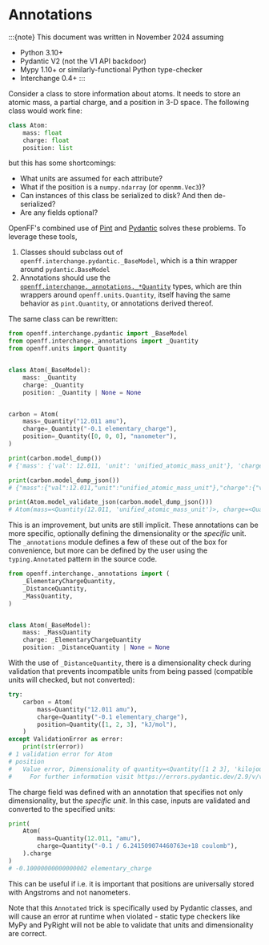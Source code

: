 # Annotations

:::{note}
This document was written in November 2024 assuming

* Python 3.10+
* Pydantic V2 (not the V1 API backdoor)
* Mypy 1.10+ or similarly-functional Python type-checker
* Interchange 0.4+
:::

Consider a class to store information about atoms. It needs to store an atomic mass, a partial charge, and a position in 3-D space. The following class would work fine:

```python
class Atom:
    mass: float
    charge: float
    position: list
```

but this has some shortcomings:

* What units are assumed for each attribute?
* What if the position is a `numpy.ndarray` (or `openmm.Vec3`)?
* Can instances of this class be serialized to disk? And then de-serialized?
* Are any fields optional?

OpenFF's combined use of [Pint](https://pint.readthedocs.io/en/stable/) and [Pydantic](https://docs.pydantic.dev/latest/) solves these problems. To leverage these tools,

1. Classes should subclass out of `openff.interchange.pydantic._BaseModel`, which is a thin wrapper around `pydantic.BaseModel`
2. Annotations should use the [`openff.interchange._annotations._*Quantity`] types, which are thin wrappers around `openff.units.Quantity`, itself having the same behavior as `pint.Quantity`, or annotations derived thereof.

[`openff.interchange._annotations._*Quantity`]: https://github.com/openforcefield/openff-interchange/blob/v0.4.0/openff/interchange/_annotations.py#L127-L191

The same class can be rewritten:

```python
from openff.interchange.pydantic import _BaseModel
from openff.interchange._annotations import _Quantity
from openff.units import Quantity


class Atom(_BaseModel):
    mass: _Quantity
    charge: _Quantity
    position: _Quantity | None = None


carbon = Atom(
    mass=_Quantity("12.011 amu"),
    charge=_Quantity("-0.1 elementary_charge"),
    position=_Quantity([0, 0, 0], "nanometer"),
)

print(carbon.model_dump())
# {'mass': {'val': 12.011, 'unit': 'unified_atomic_mass_unit'}, 'charge': {'val': -0.1, 'unit': 'elementary_charge'}, 'position': {'val': [0, 0, 0], 'unit': 'nanometer'}}

print(carbon.model_dump_json())
# {"mass":{"val":12.011,"unit":"unified_atomic_mass_unit"},"charge":{"val":-0.1,"unit":"elementary_charge"},"position":{"val":[0,0,0],"unit":"nanometer"}}

print(Atom.model_validate_json(carbon.model_dump_json()))
# Atom(mass=<Quantity(12.011, 'unified_atomic_mass_unit')>, charge=<Quantity(-0.1, 'elementary_charge')>, position=<Quantity([0 0 0], 'nanometer')>)
```

This is an improvement, but units are still implicit. These annotations can be more specific, optionally defining the dimensionality or the _specific_ unit. The `_annotations` module defines a few of these out of the box for convenience, but more can be defined by the user using the `typing.Annotated` pattern in the source code.

```python
from openff.interchange._annotations import (
    _ElementaryChargeQuantity,
    _DistanceQuantity,
    _MassQuantity,
)


class Atom(_BaseModel):
    mass: _MassQuantity
    charge: _ElementaryChargeQuantity
    position: _DistanceQuantity | None = None
```

With the use of `_DistanceQuantity`, there is a dimensionality check during validation that prevents incompatible units from being passed (compatible units will checked, but not converted):

```python
try:
    carbon = Atom(
        mass=Quantity("12.011 amu"),
        charge=Quantity("-0.1 elementary_charge"),
        position=Quantity([1, 2, 3], "kJ/mol"),
    )
except ValidationError as error:
    print(str(error))
# 1 validation error for Atom
# position
#   Value error, Dimensionality of quantity=<Quantity([1 2 3], 'kilojoule / mole')> is not compatible with unit='nanometer' [type=value_error, input_value=<Quantity([1 2 3], 'kilojoule / mole')>, input_type=Quantity]
#     For further information visit https://errors.pydantic.dev/2.9/v/value_error
```

The charge field was defined with an annotation that specifies not only dimensionality, but the _specific unit_. In this case, inputs are validated and converted to the specified units:

```python
print(
    Atom(
        mass=Quantity(12.011, "amu"),
        charge=Quantity("-0.1 / 6.241509074460763e+18 coulomb"),
    ).charge
)
# -0.10000000000000002 elementary_charge
```

This can be useful if i.e. it is important that positions are universally stored with Angstroms and not nanometers.

Note that this `Annotated` trick is specifically used by Pydantic classes, and will cause an error at runtime when violated - static type checkers like MyPy and PyRight will not be able to validate that units and dimensionality are correct.
